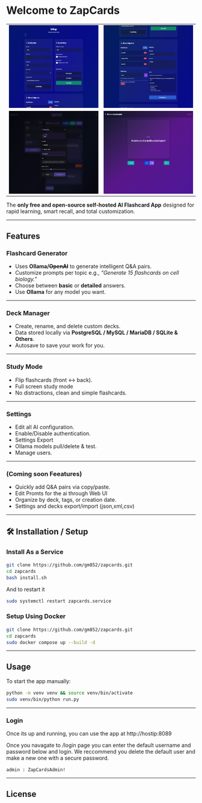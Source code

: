 
# Welcome to **ZapCards**

<div align="center">
  <table>
    <tr>
      <td align="center"><img src="webCore/assets/images/aiAndGeneralSettings.png" width="480" height="220" alt="Feature 1"></td>
      <td align="center"><img src="webCore/assets/images/ollamaConfig.png" width="480" height="220" alt="Feature 2"></td>
    </tr>
    <tr>
      <td align="center"><img src="webCore/assets/images/aiCardgen.png" width="480" height="220" alt="Feature 3"></td>
      <td align="center"><img src="webCore/assets/images/practiceCards.png" width="480" height="220" alt="Feature 4"></td>
    </tr>
  </table>
</div

> The **only free and open-source self-hosted AI Flashcard App** designed for rapid learning, smart recall, and total customization.

---

## Features

### Flashcard Generator

* Uses **Ollama/~~OpenAI~~** to generate intelligent Q&A pairs.
* Customize prompts per topic e.g., *"Generate 15 flashcards on cell biology."*
* Choose between **basic** or **detailed** answers.
* Use **Ollama** for any model you want.

---

### Deck Manager

* Create, rename, and delete custom decks.
* Data stored locally via **PostgreSQL / MySQL / MariaDB / SQLite & Others**.
* Autosave to save your work for you.
---

### Study Mode

* Flip flashcards (front ↔ back).
* Full screen study mode
* No distractions, clean and simple flashcards.

---

### Settings

* Edit all AI configuration.
* Enable/Disable authentication.
* Settings Export
* Ollama models pull/delete & test.
* Manage users.

---

### (Coming soon Feeatures)

* Quickly add Q\&A pairs via copy/paste.
* Edit Promts for the ai through Web UI
* Organize by deck, tags, or creation date.
* Settings and decks export/import (json,xml,csv)
---

## 🛠 Installation / Setup
### Install As a Service
```bash
git clone https://github.com/gm852/zapcards.git
cd zapcards
bash install.sh
```
And to restart it
```bash
sudo systemctl restart zapcards.service
```

### Setup Using Docker
```bash
git clone https://github.com/gm852/zapcards.git
cd zapcards
sudo docker compose up --build -d
```

---

## Usage

To start the app manually:

```bash
python -m venv venv && source venv/bin/activate
sudo venv/bin/python run.py
```

---

### Login

Once its up and running, you can use the app at http://hostip:8089

Once you navagate to /login page you can enter the default username and password below and login. We reccommend you delete the default user and make a new one with a secure password.

```
admin : ZapCardsAdmin!
```

---


## License




